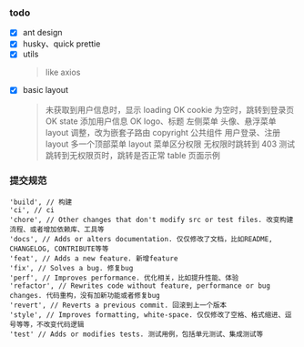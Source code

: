 ### todo

-   [x] ant design
-   [x] husky、quick prettie
-   [x] utils
    > like axios
-   [x] basic layout
    > 未获取到用户信息时，显示 loading OK
    > cookie 为空时，跳转到登录页 OK
    > state 添加用户信息 OK
    > logo、标题
    > 左侧菜单
    > 头像、悬浮菜单
    > layout 调整，改为嵌套子路由
    > copyright 公共组件
    > 用户登录、注册 layout
    > 多一个顶部菜单 layout
    > 菜单区分权限
    > 无权限时跳转到 403
    > 测试跳转到无权限页时，跳转是否正常
    > table 页面示例

### 提交规范

```
'build', // 构建
'ci', // ci
'chore', // Other changes that don't modify src or test files. 改变构建流程、或者增加依赖库、工具等
'docs', // Adds or alters documentation. 仅仅修改了文档，比如README, CHANGELOG, CONTRIBUTE等等
'feat', // Adds a new feature. 新增feature
'fix', // Solves a bug. 修复bug
'perf', // Improves performance. 优化相关，比如提升性能、体验
'refactor', // Rewrites code without feature, performance or bug changes. 代码重构，没有加新功能或者修复bug
'revert', // Reverts a previous commit. 回滚到上一个版本
'style', // Improves formatting, white-space. 仅仅修改了空格、格式缩进、逗号等等，不改变代码逻辑
'test' // Adds or modifies tests. 测试用例，包括单元测试、集成测试等
```

